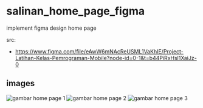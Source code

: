 # salinan_home_page_figma

implement figma design home page

src:

- https://www.figma.com/file/eAwW6mNAcReUSML1VaKhIE/Project-Latihan-Kelas-Pemrograman-Mobile?node-id=0-1&t=b44PiRxHsl1XaiJz-0

## images

![gambar home page 1](https://user-images.githubusercontent.com/72262185/235348284-e38be697-5d67-4071-b4fc-f03d8a98572c.png)
![gambar home page 2](https://user-images.githubusercontent.com/72262185/235348294-172ae0e5-447c-414f-9257-49533089e837.png)
![gambar home page 3](https://user-images.githubusercontent.com/72262185/235348305-44ece934-7fda-4d72-967b-3a1bfe3a3045.png)
